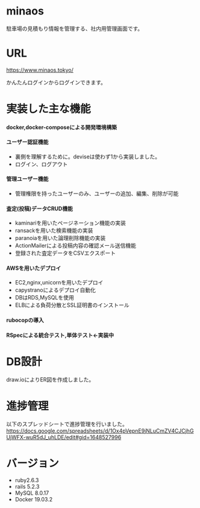 # minaos

駐車場の見積もり情報を管理する、社内用管理画面です。

# URL
https://www.minaos.tokyo/

かんたんログインからログインできます。

# 実装した主な機能
#### docker,docker-composeによる開発環境構築  
#### ユーザー認証機能
- 裏側を理解するために。deviseは使わず1から実装しました。
- ログイン、ログアウト  
#### 管理ユーザー機能  
- 管理権限を持ったユーザーのみ、ユーザーの追加、編集、削除が可能  
#### 査定(投稿)データCRUD機能  
- kaminariを用いたページネーション機能の実装
- ransackを用いた検索機能の実装
- paranoiaを用いた論理削除機能の実装
- ActionMailerによる投稿内容の確認メール送信機能
- 登録された査定データをCSVエクスポート
#### AWSを用いたデプロイ
- EC2,nginx,unicornを用いたデプロイ
- capystranoによるデプロイ自動化
- DBはRDS,MySQLを使用
- ELBによる負荷分散とSSL証明書のインストール
#### rubocopの導入
#### RSpecによる統合テスト,単体テスト←実装中

# DB設計
draw.ioによりER図を作成しました。

# 進捗管理
以下のスプレッドシートで進捗管理を行いました。
https://docs.google.com/spreadsheets/d/1Ox4pVepnE9jNLuCmZV4CJCjhGUjWFX-wuR5dJ_uhLDE/edit#gid=1648527996

# バージョン
- ruby2.6.3
- rails 5.2.3
- MySQL 8.0.17
- Docker 19.03.2
